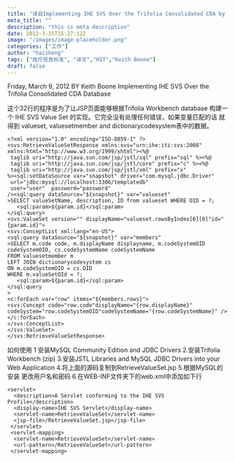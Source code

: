 ```yaml
---
title: "译自Implementing IHE SVS Over the Trifolia Consolidated CDA by  Keith Boone"
meta_title: ""
description: "this is meta description"
date: 2012-3-15T15:27:12Z
image: "/images/image-placeholder.png"
categories: ["工作"]
author: "haisheng"
tags: ["医疗信息标准", "译文","HIT","Keith Boone"]
draft: false
---
```


Friday, March 9, 2012 BY Keith Boone
Implementing IHE SVS Over the Trifolia Consolidated CDA Database  

这个32行的程序是为了让JSP页面能够根据Trifolia Workbench database 构建一个 IHE SVS Value Set 的实现。它完全没有处理任何错误，如果变量匹配的话 就得到 valueset, valuesetmember and dictionarycodesystem表中的数据。
```
<?xml version="1.0" encoding="ISO-8859-1" ?>
<svs:RetrieveValueSetResponse xmlns:svs="urn:ihe:iti:svs:2008" xmlns:html="http://www.w3.org/1999/xhtml"><%@
 taglib uri="http://java.sun.com/jsp/jstl/sql" prefix="sql" %><%@
 taglib uri="http://java.sun.com/jsp/jstl/core" prefix="c" %><%@
 taglib uri="http://java.sun.com/jsp/jstl/xml" prefix="x"
%><sql:setDataSource var="snapshot" driver="com.mysql.jdbc.Driver"
 url="jdbc:mysql://localhost:3306/templatedb"
 user="user"  password="password"
/><sql:query dataSource="${snapshot}" var="valueset"
>SELECT valueSetName, description, ID from valueset WHERE OID = ?;
   <sql:param>${param.id}</sql:param>
</sql:query>
<svs:ValueSet version="" displayName="valueset.rowsByIndex[0][0]"id="{param.id}">
<svs:ConceptList xml:lang="en-US">
<sql:query dataSource="${snapshot}" var="members"
>SELECT m.code code, m.displayName displayname, m.codeSystemOID codeSystemOID, cs.codeSystemName codeSystemName
FROM valuesetmember m
LEFT JOIN dictionarycodesystem cs
ON m.codeSystemOID = cs.OID
WHERE m.valueSetOId = ?;
   <sql:param>${param.id}</sql:param>
</sql:query
>
<c:forEach var="row" items="${members.rows}">
<svs:Concept code="row.code"displayName="{row.displayName}" codeSystem="row.codeSystemOID"codeSystemName="{row.codeSystemName}" />
</c:forEach>
</svs:ConceptList>
</svs:ValueSet>
</svs:RetrieveValueSetResponse>
```
如何使用
1 安装MySQL Community Edition and JDBC Drivers
2.安装Trifolia Workbench (zip)
3.安装JSTL Libraries and MySQL JDBC Drivers into your Web Application
4.将上面的源码复制到RetrieveValueSet.jsp
5.根据MySQL的安装 更改用户名和密码
6.在WEB-INF文件夹下的web.xml中添加如下行
```
<servlet>
  <description>A Servlet conforming to the IHE SVS Profile</description>
  <display-name>IHE SVS Servlet</display-name>
  <servlet-name>RetrieveValueSet</servlet-name>
  <jsp-file>/RetrieveValueSet.jsp</jsp-file>
 </servlet>
 <servlet-mapping>
  <servlet-name>RetrieveValueSet</servlet-name>
  <url-pattern>/RetrieveValueSet</url-pattern>
 </servlet-mapping>
```

